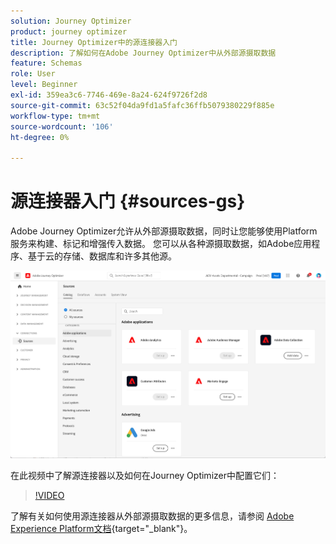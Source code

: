 ```yaml
---
solution: Journey Optimizer
product: journey optimizer
title: Journey Optimizer中的源连接器入门
description: 了解如何在Adobe Journey Optimizer中从外部源摄取数据
feature: Schemas
role: User
level: Beginner
exl-id: 359ea3c6-7746-469e-8a24-624f9726f2d8
source-git-commit: 63c52f04da9fd1a5fafc36ffb5079380229f885e
workflow-type: tm+mt
source-wordcount: '106'
ht-degree: 0%

---
```


# 源连接器入门 {#sources-gs}

Adobe Journey Optimizer允许从外部源摄取数据，同时让您能够使用Platform服务来构建、标记和增强传入数据。 您可以从各种源摄取数据，如Adobe应用程序、基于云的存储、数据库和许多其他源。

![](assets/sources-home.png)

在此视频中了解源连接器以及如何在Journey Optimizer中配置它们：

>[!VIDEO](https://video.tv.adobe.com/v/335919?quality=12)

了解有关如何使用源连接器从外部源摄取数据的更多信息，请参阅 [Adobe Experience Platform文档](https://experienceleague.adobe.com/docs/experience-platform/sources/home.html){target=&quot;_blank&quot;}。
